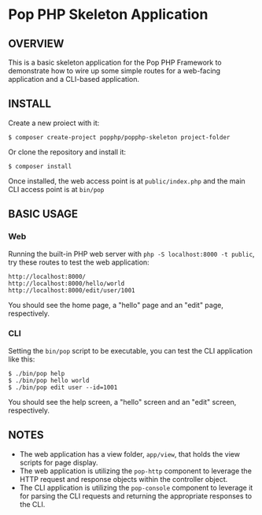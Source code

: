 Pop PHP Skeleton Application
============================

OVERVIEW
--------

This is a basic skeleton application for the Pop PHP Framework to demonstrate how to
wire up some simple routes for a web-facing application and a CLI-based application.

INSTALL
-------

Create a new proiect with it:

```console
$ composer create-project popphp/popphp-skeleton project-folder
```

Or clone the repository and install it:

```console
$ composer install
```

Once installed, the web access point is at `public/index.php` and the main
CLI access point is at `bin/pop`

BASIC USAGE
-----------

### Web

Running the built-in PHP web server with `php -S localhost:8000 -t public`,
try these routes to test the web application:

    http://localhost:8000/
    http://localhost:8000/hello/world
    http://localhost:8000/edit/user/1001

You should see the home page, a "hello" page and an "edit" page, respectively.

### CLI

Setting the `bin/pop` script to be executable, you can test the CLI
application like this:

```console
$ ./bin/pop help
$ ./bin/pop hello world
$ ./bin/pop edit user --id=1001
```

You should see the help screen, a "hello" screen and an "edit" screen, respectively.

NOTES
-----

* The web application has a view folder, `app/view`, that holds the view scripts for page display.
* The web application is utilizing the `pop-http` component to leverage the HTTP request and
response objects within the controller object.
* The CLI application is utilizing the `pop-console` component to leverage it for parsing
the CLI requests and returning the appropriate responses to the CLI.
